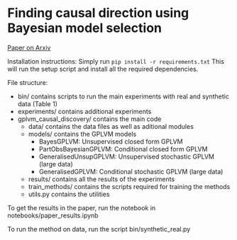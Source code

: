 # Finding causal direction using Bayesian model selection

[Paper on Arxiv](https://arxiv.org/abs/2306.02931)

Installation instructions:
Simply run `pip install -r requirements.txt`
This will run the setup script and install all the required dependencies.

File structure:
- bin/ contains scripts to run the main experiments with real and synthetic data (Table 1)
- experiments/ contains additional experiments
- gplvm_causal_discovery/ contains the main code
    - data/ contains the data files as well as aditional modules
    - models/ contains the GPLVM models
        - BayesGPLVM: Unsupervised closed form GPLVM
        - PartObsBayesianGPLVM: Conditional closed form GPLVM
        - GeneralisedUnsupGPLVM: Unsupervised stochastic GPLVM (large data)
        - GeneralisedGPLVM: Conditional stochastic GPLVM (large data)
    - results/ contains all the results of the experiments
    - train_methods/ contains the scripts required for training the methods
    - utils.py contains the utilities

To get the results in the paper, run the notebook in notebooks/paper_results.ipynb

To run the method on data, run the script bin/synthetic_real.py
